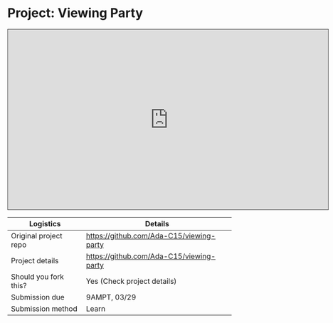 # Project: Viewing Party

<iframe src="https://adaacademy.hosted.panopto.com/Panopto/Pages/Embed.aspx?pid=0c39bc7a-165a-4f5a-8d29-ace201679b6f&autoplay=false&offerviewer=true&showtitle=true&showbrand=false&start=0&interactivity=all" height="405" width="720" style="border: 1px solid #464646;" allowfullscreen allow="autoplay"></iframe>

| Logistics             | Details                                  |
| --------------------- | ---------------------------------------- |
| Original project repo | https://github.com/Ada-C15/viewing-party |
| Project details       | https://github.com/Ada-C15/viewing-party |
| Should you fork this? | Yes (Check project details)              |
| Submission due        | 9AMPT, 03/29                             |
| Submission method     | Learn                                    |
